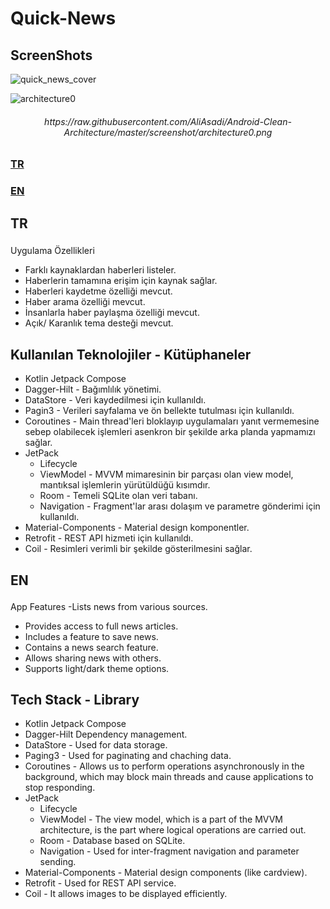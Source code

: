 # Quick-News

## ScreenShots
![quick_news_cover](https://github.com/user-attachments/assets/e40527c4-b71c-4cfc-a88c-0e80d265d4f5)


![architecture0](https://raw.githubusercontent.com/AliAsadi/Android-Clean-Architecture/master/screenshot/architecture0.png)
<div>
 <h6>
  <p align="center">https://raw.githubusercontent.com/AliAsadi/Android-Clean-Architecture/master/screenshot/architecture0.png</p>
 </h6>
</div>




<div>
<h3><a href="#uygulama-icerik">TR</a></h3>
<h3><a href="#app-content">EN</a></h3>
</div>

## TR
### <p id="uygulama-icerik"></p>
Uygulama Özellikleri
 - Farklı kaynaklardan haberleri listeler.
 - Haberlerin tamamına erişim için kaynak sağlar.
 - Haberleri kaydetme özelliği mevcut.
 - Haber arama özelliği mevcut.
 - İnsanlarla haber paylaşma özelliği mevcut.
 - Açık/ Karanlık tema desteği mevcut.

## Kullanılan Teknolojiler - Kütüphaneler
- Kotlin Jetpack Compose
- Dagger-Hilt - Bağımlılık yönetimi.
- DataStore - Veri kaydedilmesi için kullanıldı.
- Pagin3 - Verileri sayfalama ve ön bellekte tutulması için kullanıldı.
- Coroutines - Main thread'leri bloklayıp uygulamaları yanıt vermemesine sebep olabilecek işlemleri asenkron bir şekilde arka planda yapmamızı sağlar.
- JetPack
    - Lifecycle 
    - ViewModel - MVVM mimaresinin bir parçası olan view model, mantıksal işlemlerin yürütüldüğü kısımdır.
    - Room - Temeli SQLite olan veri tabanı. 
    - Navigation - Fragment'lar arası dolaşım ve parametre gönderimi için kullanıldı.
- Material-Components - Material design komponentler.
- Retrofit - REST API hizmeti için kullanıldı.
- Coil - Resimleri verimli bir şekilde gösterilmesini sağlar.

## <p id="app-content">EN</p>
App Features
  -Lists news from various sources.
  - Provides access to full news articles.
  - Includes a feature to save news.
  - Contains a news search feature.
  - Allows sharing news with others.
  - Supports light/dark theme options.

## Tech Stack - Library
- Kotlin Jetpack Compose
- Dagger-Hilt Dependency management.
- DataStore - Used for data storage.
- Paging3 - Used for paginating and chaching data.
- Coroutines - Allows us to perform operations asynchronously in the background, which may block main threads and cause applications to stop responding.
- JetPack
    - Lifecycle
    - ViewModel - The view model, which is a part of the MVVM architecture, is the part where logical operations are carried out.
    - Room - Database based on SQLite.
    - Navigation - Used for inter-fragment navigation and parameter sending.
- Material-Components - Material design components (like cardview).
- Retrofit - Used for REST API service.
- Coil - It allows images to be displayed efficiently.
